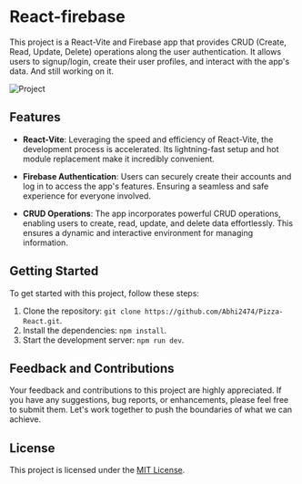# React-firebase

This project is a React-Vite and Firebase app that provides CRUD (Create, Read, Update, Delete) operations along the user authentication. It allows users to signup/login, create their user profiles, and interact with the app's data. And still working on it.

![Project](https://pizza-react-dun.vercel.app/)

## Features

- **React-Vite**: Leveraging the speed and efficiency of React-Vite, the development process is accelerated. Its lightning-fast setup and hot module replacement make it incredibly convenient.

- **Firebase Authentication**: Users can securely create their accounts and log in to access the app's features. Ensuring a seamless and safe experience for everyone involved.

- **CRUD Operations**: The app incorporates powerful CRUD operations, enabling users to create, read, update, and delete data effortlessly. This ensures a dynamic and interactive environment for managing information.

## Getting Started

To get started with this project, follow these steps:

1. Clone the repository: `git clone https://github.com/Abhi2474/Pizza-React.git`.
2. Install the dependencies: `npm install`.
3. Start the development server: `npm run dev`.

## Feedback and Contributions

Your feedback and contributions to this project are highly appreciated. If you have any suggestions, bug reports, or enhancements, please feel free to submit them. Let's work together to push the boundaries of what we can achieve.

## License

This project is licensed under the [MIT License](LICENSE).
